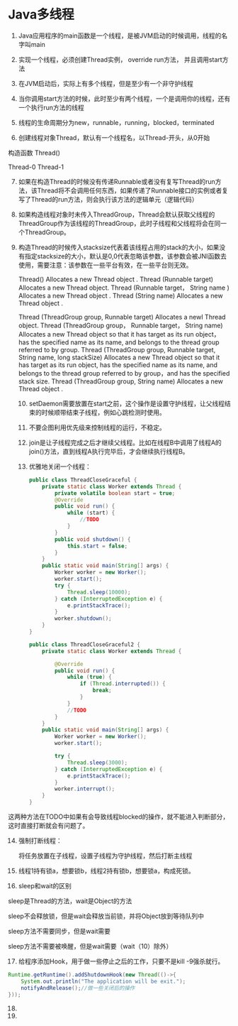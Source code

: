 # Java多线程

1. Java应用程序的main函数是一个线程，是被JVM启动的时候调用，线程的名字叫main

2. 实现一个线程，必须创建Thread实例， override run方法， 并且调用start方法

3. 在JVM启动后，实际上有多个线程，但是至少有一个非守护线程

4. 当你调用start方法的时候，此时至少有两个线程，一个是调用你的线程，还有一个执行run方法的线程

5. 线程的生命周期分为new，runnable，running，blocked，terminated

6. 创建线程对象Thread，默认有一个线程名，以Thread-开头，从0开始

  构造函数 Thread()

  Thread-0  Thread-1

7. 如果在构造Thread的时候没有传递Runnable或者没有复写Thread的run方法，该Thread将不会调用任何东西，如果传递了Runnable接口的实例或者复写了Thread的run方法，则会执行该方法的逻辑单元（逻辑代码）

8. 如果构造线程对象时未传入ThreadGroup，Thread会默认获取父线程的ThreadGroup作为该线程的ThreadGroup，此时子线程和父线程将会在同一个ThreadGroup。

9. 构造Thread的时候传入stacksize代表着该线程占用的stack的大小，如果没有指定stacksize的大小，默认是0,0代表忽略该参数，该参数会被JNI函数去使用，需要注意：该参数在一些平台有效，在一些平台则无效。

   Thread()
   Allocates a new Thread object .
   Thread (Runnable target)
   Allocates a new Thread object.
   Thread (Runnable target， String name )
   Allocates a new Thread object .
   Thread (String name)
   Allocates a new Thread object .

   Thread (ThreadGroup group, Runnable target)
   Allocates a newI Thread object.
   Thread (ThreadGroup group， Runnable target， String name)
   Allocates a new Thread object so that it has target as its run object， has the specified name as its name, and belongs to the thread group referred to by group.
   Thread (ThreadGroup group, Runnable target, String name,
   long stackSize)
   Allocates a new Thread object so that it has target as
   its run object, has the specified name as its name, and belongs to the thread group referred to by group，and has the specified stack size.
   Thread (ThreadGroup group, String name)
   Allocates a new Thread object .

   10. setDaemon需要放置在start之前，这个操作是设置守护线程，让父线程结束的时候顺带结束子线程，例如心跳检测时使用。

   11. 不要企图利用优先级来控制线程的运行，不稳定。

   12. join是让子线程完成之后才继续父线程。比如在线程B中调用了线程A的join()方法，直到线程A执行完毕后，才会继续执行线程B。

   13. 优雅地关闭一个线程：

       ```java
       public class ThreadCloseGraceful {
           private static class Worker extends Thread {
               private volatile boolean start = true;
               @Override
               public void run() {
                   while (start) {
                       //TODO
                   }
               }
               public void shutdown() {
                   this.start = false;
               }
           }
           public static void main(String[] args) {
               Worker worker = new Worker();
               worker.start();
               try {
                   Thread.sleep(10000);
               } catch (InterruptedException e) {
                   e.printStackTrace();
               }
               worker.shutdown();
           }
       }
       ```

       ```java
       public class ThreadCloseGraceful2 {
           private static class Worker extends Thread {
       
               @Override
               public void run() {
                   while (true) {
                       if (Thread.interrupted()) {
                           break;
                       }
                   }
                   //TODO
               }
           }
           public static void main(String[] args) {
               Worker worker = new Worker();
               worker.start();
       
               try {
                   Thread.sleep(3000);
               } catch (InterruptedException e) {
                   e.printStackTrace();
               }
               worker.interrupt();
           }
       }
       ```

这两种方法在TODO中如果有会导致线程blocked的操作，就不能进入判断部分，这时直接打断就会有问题了。

14. 强制打断线程：

    将任务放置在子线程，设置子线程为守护线程，然后打断主线程

15. 线程1持有锁a，想要锁b，线程2持有锁b，想要锁a，构成死锁。

16. sleep和wait的区别

sleep是Thread的方法，wait是Object的方法

sleep不会释放锁，但是wait会释放当前锁，并将Object放到等待队列中

sleep方法不需要同步，但是wait需要

sleep方法不需要被唤醒，但是wait需要（wait（10）除外）

17. 给程序添加Hook，用于做一些停止之后的工作，只要不是kill -9强杀就行。

```java
Runtime.getRuntime().addShutdownHook(new Thread(()->{
	System.out.println("The application will be exit.");
	notifyAndRelease();//做一些关闭后的操作
}));
```

18. 
19. 